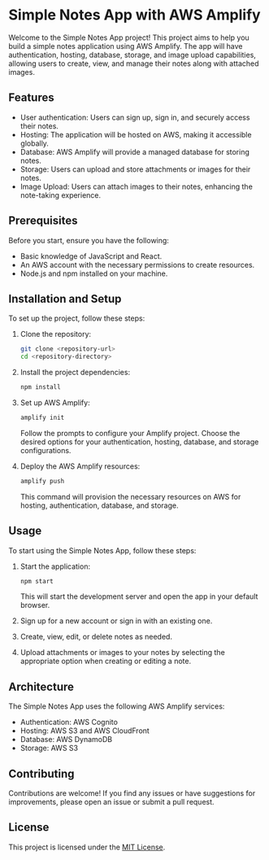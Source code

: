 # Simple Notes App with AWS Amplify

Welcome to the Simple Notes App project! This project aims to help you build a simple notes application using AWS Amplify. The app will have authentication, hosting, database, storage, and image upload capabilities, allowing users to create, view, and manage their notes along with attached images.

## Features

- User authentication: Users can sign up, sign in, and securely access their notes.
- Hosting: The application will be hosted on AWS, making it accessible globally.
- Database: AWS Amplify will provide a managed database for storing notes.
- Storage: Users can upload and store attachments or images for their notes.
- Image Upload: Users can attach images to their notes, enhancing the note-taking experience.

## Prerequisites

Before you start, ensure you have the following:

- Basic knowledge of JavaScript and React.
- An AWS account with the necessary permissions to create resources.
- Node.js and npm installed on your machine.

## Installation and Setup

To set up the project, follow these steps:

1. Clone the repository:

   ```bash
   git clone <repository-url>
   cd <repository-directory>
   ```

2. Install the project dependencies:

   ```bash
   npm install
   ```

3. Set up AWS Amplify:

   ```bash
   amplify init
   ```

   Follow the prompts to configure your Amplify project. Choose the desired options for your authentication, hosting, database, and storage configurations.

4. Deploy the AWS Amplify resources:

   ```bash
   amplify push
   ```

   This command will provision the necessary resources on AWS for hosting, authentication, database, and storage.

## Usage

To start using the Simple Notes App, follow these steps:

1. Start the application:

   ```bash
   npm start
   ```

   This will start the development server and open the app in your default browser.

2. Sign up for a new account or sign in with an existing one.

3. Create, view, edit, or delete notes as needed.

4. Upload attachments or images to your notes by selecting the appropriate option when creating or editing a note.

## Architecture

The Simple Notes App uses the following AWS Amplify services:

- Authentication: AWS Cognito
- Hosting: AWS S3 and AWS CloudFront
- Database: AWS DynamoDB
- Storage: AWS S3

## Contributing

Contributions are welcome! If you find any issues or have suggestions for improvements, please open an issue or submit a pull request.

## License

This project is licensed under the [MIT License](LICENSE).